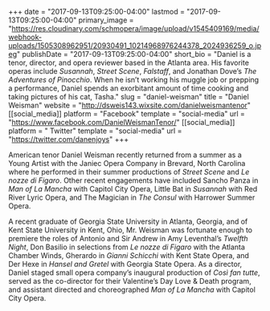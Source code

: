 +++
date = "2017-09-13T09:25:00-04:00"
lastmod = "2017-09-13T09:25:00-04:00"
primary_image = "https://res.cloudinary.com/schmopera/image/upload/v1545409169/media/webhook-uploads/1505308962951/20930491_10214968976244378_2024936259_o.jpeg"
publishDate = "2017-09-13T09:25:00-04:00"
short_bio = "Daniel is a tenor, director, and opera reviewer based in the Atlanta area. His favorite operas include *Susannah*, *Street Scene*, *Falstaff*, and Jonathan Dove’s *The Adventures of Pinocchio*. When he isn’t working his muggle job or prepping a performance, Daniel spends an exorbitant amount of time cooking and taking pictures of his cat, Tasha."
slug = "daniel-weisman"
title = "Daniel Weisman"
website = "http://dsweis143.wixsite.com/danielweismantenor"
[[social_media]]
platform = "Facebook"
template = "social-media"
url = "https://www.facebook.com/DanielWeismanTenor/"
[[social_media]]
platform = " Twitter"
template = "social-media"
url = "https://twitter.com/danenjoys"
+++

American tenor Daniel Weisman recently returned from a summer as a Young Artist with the Janiec Opera Company in Brevard, North Carolina where he performed in their summer productions of *Street Scene* and *Le nozze di Figaro*. Other recent engagements have included Sancho Panza in *Man of La Mancha* with Capitol City Opera, Little Bat in *Susannah* with Red River Lyric Opera, and The Magician in *The Consul* with Harrower Summer Opera. 

A recent graduate of Georgia State University in Atlanta, Georgia, and of Kent State University in Kent, Ohio, Mr. Weisman was fortunate enough to premiere the roles of Antonio and Sir Andrew in Amy Leventhal’s *Twelfth Night*, Don Basilio in selections from *Le nozze di Figaro* with the Atlanta Chamber Winds, Gherardo in *Gianni Schicchi* with Kent State Opera, and Der Hexe in *Hansel and Gretel* with Georgia State Opera. As a director, Daniel staged small opera company’s inaugural production of *Così fan tutte*, served as the co-director for their Valentine’s Day Love & Death program, and assistant directed and choreographed *Man of La Mancha* with Capitol City Opera.
